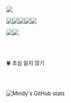 <img src="https://capsule-render.vercel.app/api?type=Waving&color=gradient&height=250&section=header&text=Minji's%20GitHub&fontSize=70&animation=twinkling" />


<img src="https://img.shields.io/badge/javascript-181717?style=for-the-badge&logo=javascript&logoColor=#F7DF1E"><img src="https://img.shields.io/badge/typescript-181717?style=for-the-badge&logo=typescript&logoColor=#3178C6"><img src="https://img.shields.io/badge/react-181717?style=for-the-badge&logo=react&logoColor=#61DAFB"><img src="https://img.shields.io/badge/python-181717?style=for-the-badge&logo=python&logoColor=#3776AB"><img src="https://img.shields.io/badge/django-181717?style=for-the-badge&logo=django&logoColor=#092E20">

<img src="https://img.shields.io/badge/github-181717?style=for-the-badge&logo=github&logoColor=white"><img src="https://img.shields.io/badge/gitlab-181717?style=for-the-badge&logo=gitlab&logoColor=#FC6D26">

<br/>
<br/>

 :four_leaf_clover: 초심 잃지 않기
 
<br/>
<br/>

![Mindy's GitHub stats](https://github-readme-stats.vercel.app/api?username=chosim-dvlpr&show_icons=true&theme=bear)
